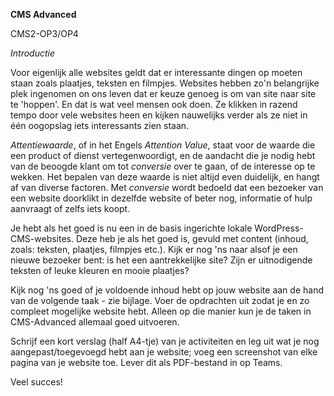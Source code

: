 **CMS Advanced**

CMS2-OP3/OP4

*Introductie*

Voor eigenlijk alle websites geldt dat er interessante dingen op moeten staan zoals plaatjes, teksten en filmpjes. Websites hebben zo'n belangrijke plek ingenomen on ons leven dat er keuze genoeg is om van site naar site te 'hoppen'. En dat is wat veel mensen ook doen. Ze klikken in razend tempo door vele websites heen en kijken nauwelijks verder als ze niet in één oogopslag iets interessants zien staan.

*Attentiewaarde*, of in het Engels *Attention Value*, staat voor de waarde die een product of dienst vertegenwoordigt, en de aandacht die je nodig hebt van de beoogde klant om tot *conversie* over te gaan, of de interesse op te wekken. Het bepalen van deze waarde is niet altijd even duidelijk, en hangt af van diverse factoren. Met *conversie* wordt bedoeld dat een bezoeker van een website doorklikt in dezelfde website of beter nog, informatie of hulp aanvraagt of zelfs iets koopt.

Je hebt als het goed is nu een in de basis ingerichte lokale WordPress-CMS-websites. Deze heb je als het goed is, gevuld met content (inhoud, zoals: teksten, plaatjes, filmpjes etc.). Kijk er nog 'ns naar alsof je een nieuwe bezoeker bent: is het een aantrekkelijke site? Zijn er uitnodigende teksten of leuke kleuren en mooie plaatjes?

Kijk nog 'ns goed of je voldoende inhoud hebt op jouw website aan de hand van de volgende taak - zie bijlage. Voer de opdrachten uit zodat je en zo compleet mogelijke website hebt. Alleen op die manier kun je de taken in CMS-Advanced allemaal goed uitvoeren.

Schrijf een kort verslag (half A4-tje) van je activiteiten en leg uit wat je nog aangepast/toegevoegd hebt aan je website; voeg een screenshot van elke pagina van je website toe.
Lever dit als PDF-bestand in op Teams.

Veel succes!